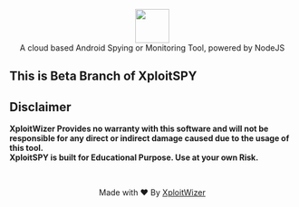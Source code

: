 <p align="center">
<img src="https://github.com/XploitWizer/XploitSPY/blob/feature/assets/webpublic/logo.png" height="60"><br>
A cloud based Android Spying or Monitoring Tool, powered by NodeJS
</p>



## This is Beta Branch of XploitSPY




## Disclaimer
<b>XploitWizer Provides no warranty with this software and will not be responsible for any direct or indirect damage caused due to the usage of this tool.<br>
XploitSPY is built for Educational Purpose. Use at your own Risk.</b>

<br>
<p align="center">Made with ❤️ By <a href="https://xploitwizer.com">XploitWizer</a></p>

